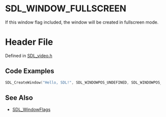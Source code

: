 # SDL_WINDOW_FULLSCREEN

If this window flag included, the window will be created in fullscreen mode.

# Header File
Defined in [SDL_video.h](https://github.com/libsdl-org/SDL/blob/SDL2/include/SDL_video.h)

## Code Examples
```cpp
SDL_CreateWindow("Hello, SDL!", SDL_WINDOWPOS_UNDEFINED, SDL_WINDOWPOS_UNDEFINED, 800, 600, SDL_WINDOW_FULLSCREEN);
```

## See Also
- [SDL_WindowFlags](https://wiki.libsdl.org/SDL2/SDL_WindowFlags)